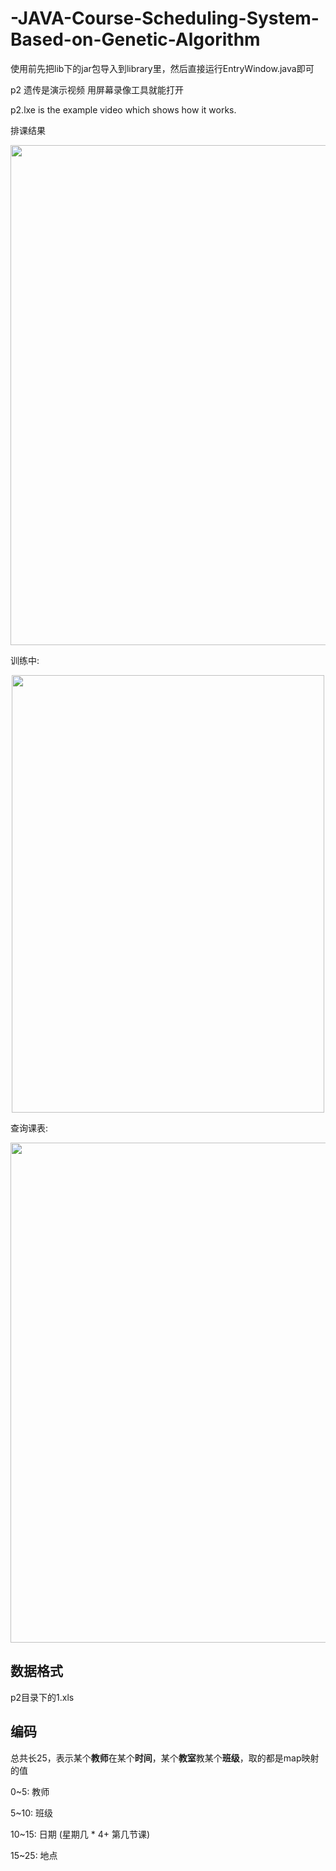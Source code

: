 # -JAVA-Course-Scheduling-System-Based-on-Genetic-Algorithm

使用前先把lib下的jar包导入到library里，然后直接运行EntryWindow.java即可

p2 遗传是演示视频 用屏幕录像工具就能打开

p2.lxe is the example video which shows how it works.

排课结果
<div align=center>
<img src="https://github.com/zzzyyyxxxmmm/-JAVA-Course-Scheduling-System-Based-on-Genetic-Algorithm/blob/master/image/1.png" width="1000" height="800">
</div>


训练中:
<div align=center>
<img src="https://github.com/zzzyyyxxxmmm/-JAVA-Course-Scheduling-System-Based-on-Genetic-Algorithm/blob/master/image/2.png" width="500" height="700">
</div>


查询课表:
<div align=center>
<img src="https://github.com/zzzyyyxxxmmm/-JAVA-Course-Scheduling-System-Based-on-Genetic-Algorithm/blob/master/image/3.png" width="1000" height="800">
</div>

## 数据格式

p2目录下的1.xls

## 编码

总共长25，表示某个**教师**在某个**时间**，某个**教室**教某个**班级**，取的都是map映射的值

0~5: 教师

5~10: 班级

10~15: 日期 (星期几 * 4+ 第几节课)

15~25: 地点
